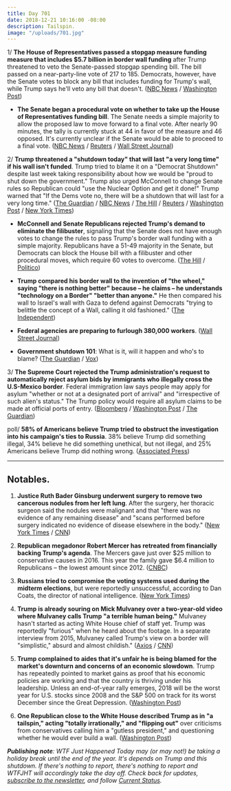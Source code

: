 ```yaml
---
title: Day 701
date: 2018-12-21 10:16:00 -08:00
description: Tailspin.
image: "/uploads/701.jpg"
---
```


1/ **The House of Representatives passed a stopgap measure funding measure that includes $5.7 billion in border wall funding** after Trump threatened to veto the Senate-passed stopgap spending bill. The bill passed on a near-party-line vote of 217 to 185. Democrats, however, have the Senate votes to block any bill that includes funding for Trump's wall, while Trump says he'll veto any bill that doesn't. ([NBC News](https://www.nbcnews.com/politics/congress/house-passes-stopgap-funding-bill-5-billion-trump-s-border-n950666) / [Washington Post](https://www.washingtonpost.com/business/economy/trump-continues-retreat-on-government-shutdown-threat-pledges-to-renew-border-control-battle-in-2019/2018/12/20/3143a752-0457-11e9-b6a9-0aa5c2fcc9e4_story.html))

* **The Senate began a procedural vote on whether to take up the House of Representatives funding bill**. The Senate needs a simple majority to allow the proposed law to move forward to a final vote. After nearly 90 minutes, the tally is currently stuck at 44 in favor of the measure and 46 opposed. It's currently unclear if the Senate would be able to proceed to a final vote. ([NBC News](https://www.nbcnews.com/politics/congress/bill-fund-border-wall-teeters-edge-senate-n950831) / [Reuters](https://www.reuters.com/article/us-usa-congress-budget-senate/senate-starts-vote-on-whether-to-take-up-house-passed-funding-bill-idUSKCN1OK206) / [Wall Street Journal](https://www.wsj.com/articles/trump-pledges-long-government-shutdown-without-border-wall-funding-11545398044))

2/ **Trump threatened a "shutdown today" that will last "a very long time" if his wall isn't funded**. Trump tried to blame it on a "Democrat Shutdown" despite last week taking responsibility about how we would be "proud to shut down the government." Trump also urged McConnell to change Senate rules so Republican could "use the Nuclear Option and get it done!" Trump warned that "If the Dems vote no, there will be a shutdown that will last for a very long time." ([The Guardian](https://www.theguardian.com/us-news/2018/dec/21/trump-government-shutdown-border-wall-funding) / [NBC News](https://www.nbcnews.com/politics/donald-trump/trump-warns-government-shutdown-could-last-very-long-time-if-n950746) / [The Hill](https://thehill.com/homenews/administration/422420-trump-shutdown-today-if-senate-fails-to-pass-funding-bill-with-border) / [Reuters](https://www.reuters.com/article/us-usa-congress-budget-idUSKCN1OK15M) / [Washington Post](https://www.washingtonpost.com/politics/trump-leans-on-mcconnell-to-pass-spending-bill-with-border-funding-in-senate/2018/12/21/31bb453a-0517-11e9-b5df-5d3874f1ac36_story.html?utm_term=.cf931864e6ab) / [New York Times](https://www.nytimes.com/2018/12/21/us/politics/trump-shutdown-border-wall.html))

* **McConnell and Senate Republicans rejected Trump's demand to eliminate the filibuster**, signaling that the Senate does not have enough votes to change the rules to pass Trump's border wall funding with a simple majority. Republicans have a 51-49 majority in the Senate, but Democrats can block the House bill with a filibuster and other procedural moves, which require 60 votes to overcome. ([The Hill](https://thehill.com/homenews/senate/422471-mcconnell-rejects-using-nuclear-option-on-wall) / [Politico](https://www.politico.com/story/2018/12/21/senate-trump-wall-1072331))

* **Trump compared his border wall to the invention of "the wheel," saying "there is nothing better" because – he claims – he understands "technology on a Border" "better than anyone."** He then compared his wall to Israel's wall with Gaza to defend against Democrats "trying to belittle the concept of a Wall, calling it old fashioned." ([The Independent](https://www.independent.co.uk/news/world/americas/us-politics/donald-trump-border-wall-tweet-us-mexico-proposed-latest-a8694431.html))

* **Federal agencies are preparing to furlough 380,000 workers**. ([Wall Street Journal](https://www.wsj.com/articles/federal-agencies-prepare-for-a-possible-shutdown-11545415407))

* **Government shutdown 101**: What is it, will it happen and who's to blame? ([The Guardian](https://www.theguardian.com/us-news/2018/dec/19/us-government-shutdown-explainer-what-is-it-will-it-happen-and-whos-to-blame) / [Vox](https://www.vox.com/2018/12/20/18150263/house-republicans-trump-border-wall-government-shutdown))

3/ **The Supreme Court rejected the Trump administration's request to automatically reject asylum bids by immigrants who illegally cross the U.S-Mexico border**. Federal immigration law says people may apply for asylum "whether or not at a designated port of arrival" and "irrespective of such alien's status." The Trump policy would require all asylum claims to be made at official ports of entry. ([Bloomberg](https://www.bloomberg.com/news/articles/2018-12-21/supreme-court-rejects-trump-bid-to-curb-asylum-claims-at-border-jpygbmcr) / [Washington Post](https://www.washingtonpost.com/politics/courts_law/supreme-court-denies-trump-administration-request-to-immediately-enforce-new-asylum-rules/2018/12/21/e9cdaf32-03c8-11e9-b6a9-0aa5c2fcc9e4_story.html) / [The Guardian](https://www.theguardian.com/us-news/2018/dec/21/trump-asylum-ban-us-mexico-border-supreme-court-reject))

poll/ **58% of Americans believe Trump tried to obstruct the investigation into his campaign's ties to Russia**. 38% believe Trump did something illegal, 34% believe he did something unethical, but not illegal, and 25% Americans believe Trump did nothing wrong. ([Associated Press](https://apnews.com/82e605ae057d40738922dab152ad4327))

---

## Notables.

1. **Justice Ruth Bader Ginsburg underwent surgery to remove two cancerous nodules from her left lung**. After the surgery, her thoracic surgeon said the nodules were malignant and that "there was no evidence of any remaining disease" and "scans performed before surgery indicated no evidence of disease elsewhere in the body." ([New York Times](https://www.nytimes.com/2018/12/21/us/politics/ruth-bader-ginsburg-cancer.html) / [CNN](https://www.cnn.com/2018/12/21/politics/ruth-bader-ginsburg-surgery/index.html))

2. **Republican megadonor Robert Mercer has retreated from financially backing Trump's agenda**. The Mercers gave just over $25 million to conservative causes in 2016. This year the family gave $6.4 million to Republicans – the lowest amount since 2012. ([CNBC](https://www.cnbc.com/2018/12/21/robert-mercer-scales-back-gop-support-after-scrutiny-for-backing-trump.html))

3. **Russians tried to compromise the voting systems used during the midterm elections**, but were reportedly unsuccessful, according to Dan Coats, the director of national intelligence. ([New York Times](https://www.nytimes.com/2018/12/21/us/politics/russia-midterm-election-influence-coates.html))

4. **Trump is already souring on Mick Mulvaney over a two-year-old video where Mulvaney calls Trump "a terrible human being."** Mulvaney hasn't started as acting White House chief of staff yet. Trump was reportedly "furious" when he heard about the footage. In a separate interview from 2015, Mulvaney called Trump's view on a border will "simplistic," absurd and almost childish." ([Axios](https://www.axios.com/pre-christmas-trump-rebuked-rampaging-mattis-reisgnation-014a96ab-a4ec-4504-9ebb-ed96167382bc.html) / [CNN](https://www.cnn.com/2018/12/21/politics/mulvaney-on-trump-in-2015/index.html))

5. **Trump complained to aides that it's unfair he is being blamed for the market's downturn and concerns of an economic slowdown**. Trump has repeatedly pointed to market gains as proof that his economic policies are working and that the country is thriving under his leadership. Unless an end-of-year rally emerges, 2018 will be the worst year for U.S. stocks since 2008 and the S&P 500 on track for its worst December since the Great Depression. ([Washington Post](https://www.washingtonpost.com/business/economy/as-stocks-drop-trump-fears-hes-losing-his-best-argument-for-re-election/2018/12/20/a7368994-fd53-11e8-ad40-cdfd0e0dd65a_story.html))

6. **One Republican close to the White House described Trump as in "a tailspin," acting "totally irrationally," and "flipping out"** over criticisms from conservatives calling him a "gutless president," and questioning whether he would ever build a wall. ([Washington Post](https://www.washingtonpost.com/politics/a-tailspin-under-siege-trump-propels-the-government-and-markets-into-crisis/2018/12/20/e30347e0-046b-11e9-b6a9-0aa5c2fcc9e4_story.html))

***Publishing note**: WTF Just Happened Today may (or may not!) be taking a holiday break until the end of the year. It's depends on Trump and this shutdown. If there's nothing to report, there's nothing to report and WTFJHT will accordingly take the day off. Check back for updates, [subscribe to the newsletter](https://whatthefuckjusthappenedtoday.com/subscribe/), and follow [Current Status](https://currentstatus.io/).*